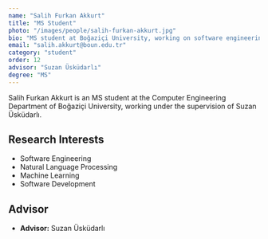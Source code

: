 ```yaml
---
name: "Salih Furkan Akkurt"
title: "MS Student"
photo: "/images/people/salih-furkan-akkurt.jpg"
bio: "MS student at Boğaziçi University, working on software engineering and natural language processing under the supervision of Suzan Üsküdarlı."
email: "salih.akkurt@boun.edu.tr"
category: "student"
order: 12
advisor: "Suzan Üsküdarlı"
degree: "MS"
---
```


Salih Furkan Akkurt is an MS student at the Computer Engineering Department of Boğaziçi University, working under the supervision of Suzan Üsküdarlı.

## Research Interests

- Software Engineering
- Natural Language Processing
- Machine Learning
- Software Development

## Advisor

- **Advisor:** Suzan Üsküdarlı 
